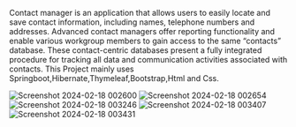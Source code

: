 Contact manager is an application that allows users to easily locate and save contact information, including names, telephone numbers and addresses. Advanced contact managers offer reporting functionality and enable various workgroup members to gain access to the same “contacts” database. These contact-centric databases present a fully integrated procedure for tracking all data and communication activities associated with contacts.
This Project mainly uses Springboot,Hibernate,Thymeleaf,Bootstrap,Html and Css.

![Screenshot 2024-02-18 002600](https://github.com/SHASHWAT83SINGH/SmartContactManager/assets/107342168/9d76e594-72f0-46ad-9b46-9f9786977ce6)
![Screenshot 2024-02-18 002654](https://github.com/SHASHWAT83SINGH/SmartContactManager/assets/107342168/03b745c4-c0a7-4a8f-afe4-73ac56ffc6e4)
![Screenshot 2024-02-18 003246](https://github.com/SHASHWAT83SINGH/SmartContactManager/assets/107342168/b0354d05-9ccd-4177-a930-6a88465ff017)
![Screenshot 2024-02-18 003407](https://github.com/SHASHWAT83SINGH/SmartContactManager/assets/107342168/9231f9fa-ff23-497a-a45d-e334c2cd45cf)
![Screenshot 2024-02-18 003431](https://github.com/SHASHWAT83SINGH/SmartContactManager/assets/107342168/60f9ef19-c9ee-4973-a59a-7af70406e0bb)

